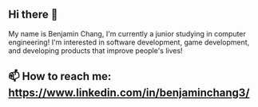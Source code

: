 ## Hi there 👋
My name is Benjamin Chang, I'm currently a junior studying in computer engineering! I'm interested in software development, game development, and developing products that improve people's lives!

## 📫 How to reach me: https://www.linkedin.com/in/benjaminchang3/

<!--
**bchang3/bchang3** is a ✨ _special_ ✨ repository because its `README.md` (this file) appears on your GitHub profile.

Here are some ideas to get you started:

- 🔭 I’m currently working on ...
- 🌱 I’m currently learning ...
- 👯 I’m looking to collaborate on ...
- 🤔 I’m looking for help with ...
- 💬 Ask me about ...
- 📫 How to reach me: ...
- 😄 Pronouns: ...
- ⚡ Fun fact: ...
-->
